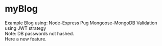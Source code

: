 # myBlog
Example Blog using: Node-Express Pug Mongoose-MongoDB Validation using JWT strategy  
Note: DB passwords not hashed.  
Here a new feature.


